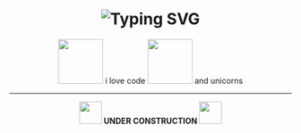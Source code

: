 

<!-- README.md -->
<h1 align="center">
  <img src="https://readme-typing-svg.demolab.com?font=Press+Start+2P&size=30&pause=1000&color=00FFFF&center=true&vCenter=true&width=900&lines=WELCOME+TO+MY+GITHUB+PROFILE!" alt="Typing SVG" />
</h1>

<p align="center">
  <img src="https://media.giphy.com/media/JIX9t2j0ZTN9S/giphy.gif" width="80">
  i love code
  <img src="https://media.giphy.com/media/l0MYt5jPR6QX5pnqM/giphy.gif" width="80">
  and unicorns
</p>





---

<p align="center">
  <img src="https://c.tenor.com/I6kN-6X7nhAAAAAj/loading-buffering.gif" width="40">
  <b>UNDER CONSTRUCTION</b>
  <img src="https://c.tenor.com/I6kN-6X7nhAAAAAj/loading-buffering.gif" width="40">
</p>



<!---
MIRFANY/MIRFANY is a ✨ special ✨ repository because its `README.md` (this file) appears on your GitHub profile.
You can click the Preview link to take a look at your changes.
--->
